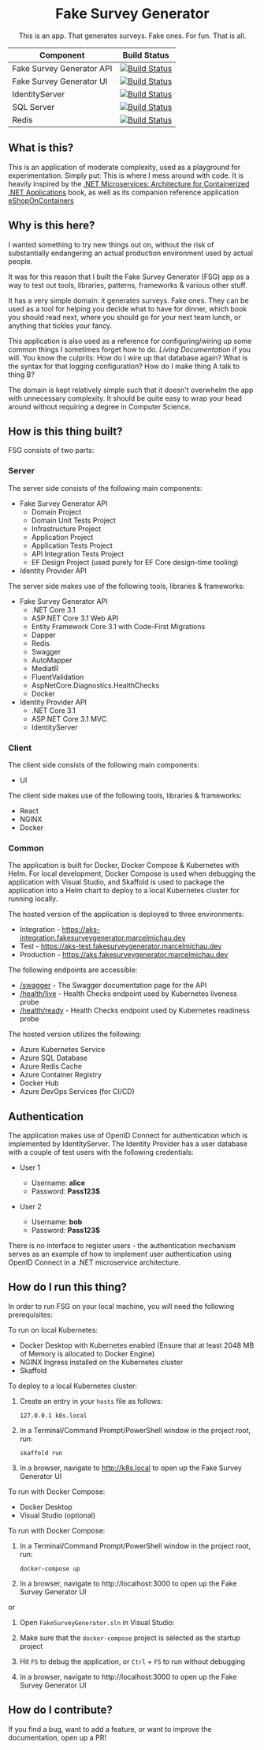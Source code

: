 <h1 align="center">
  Fake Survey Generator
</h1>

<p align="center">
This is an app. That generates surveys. Fake ones. For fun. That is all.
</p>

| Component                 | Build Status                                                                                                                                                                                                                                                                |
| ------------------------- | --------------------------------------------------------------------------------------------------------------------------------------------------------------------------------------------------------------------------------------------------------------------------- |
| Fake Survey Generator API | [![Build Status](https://dev.azure.com/marcelmichau-investec/fake-survey-generator/_apis/build/status/Fake%20Survey%20Generator%20API?branchName=master)](https://dev.azure.com/marcelmichau-investec/fake-survey-generator/_build/latest?definitionId=5&branchName=master) |
| Fake Survey Generator UI  | [![Build Status](https://dev.azure.com/marcelmichau-investec/fake-survey-generator/_apis/build/status/Fake%20Survey%20Generator%20UI?branchName=master)](https://dev.azure.com/marcelmichau-investec/fake-survey-generator/_build/latest?definitionId=6&branchName=master)  |
| IdentityServer            | [![Build Status](https://dev.azure.com/marcelmichau-investec/fake-survey-generator/_apis/build/status/IdentityServer?branchName=master)](https://dev.azure.com/marcelmichau-investec/fake-survey-generator/_build/latest?definitionId=7&branchName=master)                  |
| SQL Server                | [![Build Status](https://dev.azure.com/marcelmichau-investec/fake-survey-generator/_apis/build/status/SQL%20Server?branchName=master)](https://dev.azure.com/marcelmichau-investec/fake-survey-generator/_build/latest?definitionId=9&branchName=master)                    |
| Redis                     | [![Build Status](https://dev.azure.com/marcelmichau-investec/fake-survey-generator/_apis/build/status/Redis?branchName=master)](https://dev.azure.com/marcelmichau-investec/fake-survey-generator/_build/latest?definitionId=8&branchName=master)                           |

## What is this?

This is an application of moderate complexity, used as a playground for experimentation. Simply put: This is where I mess around with code. It is heavily inspired by the [.NET Microservices: Architecture for Containerized .NET Applications](https://docs.microsoft.com/en-us/dotnet/architecture/microservices/) book, as well as its companion reference application [eShopOnContainers](https://github.com/dotnet-architecture/eShopOnContainers)

## Why is this here?

I wanted something to try new things out on, without the risk of substantially endangering an actual production environment used by actual people.

It was for this reason that I built the Fake Survey Generator (FSG) app as a way to test out tools, libraries, patterns, frameworks & various other stuff.

It has a very simple domain: it generates surveys. Fake ones. They can be used as a tool for helping you decide what to have for dinner, which book you should read next, where you should go for your next team lunch, or anything that tickles your fancy.

This application is also used as a reference for configuring/wiring up some common things I sometimes forget how to do. _Living Documentation_ if you will. You know the culprits: How do I wire up that database again? What is the syntax for that logging configuration? How do I make thing A talk to thing B?

The domain is kept relatively simple such that it doesn't overwhelm the app with unnecessary complexity. It should be quite easy to wrap your head around without requiring a degree in Computer Science.

## How is this thing built?

FSG consists of two parts:

### Server

The server side consists of the following main components:

- Fake Survey Generator API
  - Domain Project
  - Domain Unit Tests Project
  - Infrastructure Project
  - Application Project
  - Application Tests Project
  - API Integration Tests Project
  - EF Design Project (used purely for EF Core design-time tooling)
- Identity Provider API

The server side makes use of the following tools, libraries & frameworks:

- Fake Survey Generator API
  - .NET Core 3.1
  - ASP.NET Core 3.1 Web API
  - Entity Framework Core 3.1 with Code-First Migrations
  - Dapper
  - Redis
  - Swagger
  - AutoMapper
  - MediatR
  - FluentValidation
  - AspNetCore.Diagnostics.HealthChecks
  - Docker
- Identity Provider API
  - .NET Core 3.1
  - ASP.NET Core 3.1 MVC
  - IdentityServer

### Client

The client side consists of the following main components:

- UI

The client side makes use of the following tools, libraries & frameworks:

- React
- NGINX
- Docker

### Common

The application is built for Docker, Docker Compose & Kubernetes with Helm. For local development, Docker Compose is used when debugging the application with Visual Studio, and Skaffold is used to package the application into a Helm chart to deploy to a local Kubernetes cluster for running locally.

The hosted version of the application is deployed to three environments:

- Integration - https://aks-integration.fakesurveygenerator.marcelmichau.dev
- Test - https://aks-test.fakesurveygenerator.marcelmichau.dev
- Production - https://aks.fakesurveygenerator.marcelmichau.dev

The following endpoints are accessible:

- [/swagger](https://aks.fakesurveygenerator.marcelmichau.dev/swagger/index.html) - The Swagger documentation page for the API
- [/health/live](https://aks.fakesurveygenerator.marcelmichau.dev/health/live) - Health Checks endpoint used by Kubernetes liveness probe
- [/health/ready](https://aks.fakesurveygenerator.marcelmichau.dev/health/ready) - Health Checks endpoint used by Kubernetes readiness probe

The hosted version utilizes the following:

- Azure Kubernetes Service
- Azure SQL Database
- Azure Redis Cache
- Azure Container Registry
- Docker Hub
- Azure DevOps Services (for CI/CD)

## Authentication

The application makes use of OpenID Connect for authentication which is implemented by IdentityServer. The Identity Provider has a user database with a couple of test users with the following credentials:

- User 1

  - Username: **alice**
  - Password: **Pass123\$**

- User 2

  - Username: **bob**
  - Password: **Pass123\$**

There is no interface to register users - the authentication mechanism serves as an example of how to implement user authentication using OpenID Connect in a .NET microservice architecture.

## How do I run this thing?

In order to run FSG on your local machine, you will need the following prerequisites:

To run on local Kubernetes:

- Docker Desktop with Kubernetes enabled (Ensure that at least 2048 MB of Memory is allocated to Docker Engine)
- NGINX Ingress installed on the Kubernetes cluster
- Skaffold

To deploy to a local Kubernetes cluster:

1. Create an entry in your `hosts` file as follows:

   `127.0.0.1 k8s.local`

2. In a Terminal/Command Prompt/PowerShell window in the project root, run:

   `skaffold run`

3. In a browser, navigate to http://k8s.local to open up the Fake Survey Generator UI

To run with Docker Compose:

- Docker Desktop
- Visual Studio (optional)

To run with Docker Compose:

1. In a Terminal/Command Prompt/PowerShell window in the project root, run:

   `docker-compose up`

2. In a browser, navigate to http://localhost:3000 to open up the Fake Survey Generator UI

or

1. Open `FakeSurveyGenerator.sln` in Visual Studio:

2. Make sure that the `docker-compose` project is selected as the startup project

3. Hit `F5` to debug the application, or `Ctrl` + `F5` to run without debugging

4. In a browser, navigate to http://localhost:3000 to open up the Fake Survey Generator UI

## How do I contribute?

If you find a bug, want to add a feature, or want to improve the documentation, open up a PR!
